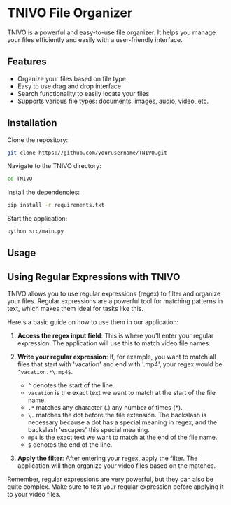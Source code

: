 # TNIVO File Organizer

TNIVO is a powerful and easy-to-use file organizer. It helps you manage your files efficiently and easily with a user-friendly interface.

## Features

- Organize your files based on file type
- Easy to use drag and drop interface
- Search functionality to easily locate your files
- Supports various file types: documents, images, audio, video, etc.

## Installation

Clone the repository:

```bash
git clone https://github.com/yourusername/TNIVO.git
```

Navigate to the TNIVO directory:

```bash
cd TNIVO
```

Install the dependencies:

```bash
pip install -r requirements.txt
```

Start the application:

```bash
python src/main.py
```

## Usage

## Using Regular Expressions with TNIVO

TNIVO allows you to use regular expressions (regex) to filter and organize your files. Regular expressions are a powerful tool for matching patterns in text, which makes them ideal for tasks like this.

Here's a basic guide on how to use them in our application:

1. **Access the regex input field**: This is where you'll enter your regular expression. The application will use this to match video file names.

2. **Write your regular expression**: If, for example, you want to match all files that start with 'vacation' and end with '.mp4', your regex would be `^vacation.*\.mp4$`.

   - `^` denotes the start of the line.
   - `vacation` is the exact text we want to match at the start of the file name.
   - `.*` matches any character (.) any number of times (\*).
   - `\.` matches the dot before the file extension. The backslash is necessary because a dot has a special meaning in regex, and the backslash 'escapes' this special meaning.
   - `mp4` is the exact text we want to match at the end of the file name.
   - `$` denotes the end of the line.

3. **Apply the filter**: After entering your regex, apply the filter. The application will then organize your video files based on the matches.

Remember, regular expressions are very powerful, but they can also be quite complex. Make sure to test your regular expression before applying it to your video files.
